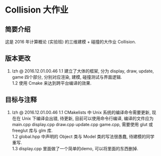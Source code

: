 # Collision 大作业

## 简要介绍

这是 2016 年计算概论 (实验班) 的三维建模 + 碰撞的大作业 Collision.

## 版本更改

1. lzh @ 2016.12.01.00.46
  1.1 建立了大体的框架, 分为 display, draw, update, game 四个部分, 分别对应渲染, 建模, 碰撞测试与界面逻辑.  
  1.2 使用 Cmake 来达到跨平台编译的效果.

## 目标与注释

1. lzh @ 2016.12.01.00.46
  1.1 CMakelists 中 Unix 系统的编译命令需要更新, 现在在 Unix 下编译会出错, 待更新, 目前可以使用命令行编译, 编译的文件应为 main.cpp display.cpp draw.cpp update.cpp game.cpp, 需要使用 glut 或 freeglut 库与 glm 库.  
  1.2 global.hpp 中声明的 Object 类与 Model 类的写法很愚蠢, 待建模的同学重写.  
  1.3 display.cpp 里面做了一个简单的demo, 可以将里面的东西删掉.
